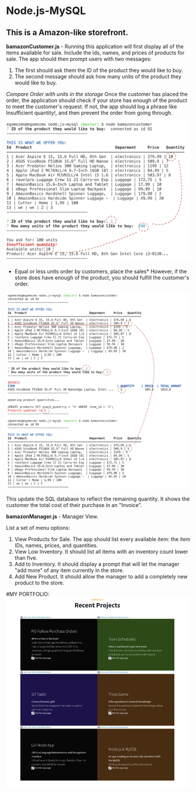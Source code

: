 # Node.js-MySQL

##  This is a Amazon-like storefront.

**bamazonCustomer.js** - Running this application will first display all of the items available for sale. Include the ids, names, and prices of products for sale.
The app should then prompt users with two messages:
1. The first should ask them the ID of the product they would like to buy.
1. The second message should ask how many units of the product they would like to buy.

*Compare Order with units in the storage*
Once the customer has placed the order, the application should check if your store has enough of the product to meet the customer's request.
If not, the app should log a phrase like Insufficient quantity!, and then prevent the order from going through.

![imagen1](/images/Insufficient_quantity.png)

* Equal or less units order by customers, place the sales*
However, if the store does have enough of the product, you should fulfill the customer's order.

![imagen2](/images/sufficient_quantity.png)


This update the SQL database to reflect the remaining quantity.
It shows the customer the total cost of their purchase in an "Invoice".


**bamazonManager.js** - Manager View.

List a set of menu options:
1. View Products for Sale. The app should list every available item: the item IDs, names, prices, and quantities.
1. View Low Inventory.  It should list all items with an inventory count lower than five.
1. Add to Inventory. It should display a prompt that will let the manager "add more" of any item currently in the store.
1. Add New Product. It should allow the manager to add a completely new product to the store.


#MY PORTFOLIO:
![imagen2](/images/portfolio.png)